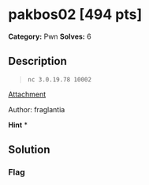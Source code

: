 # pakbos02 [494 pts]

**Category:** Pwn
**Solves:** 6

## Description
>`nc 3.0.19.78 10002`

[Attachment](https://drive.google.com/open?id=1dkeuCDlahQOhEqPSyU-WcsNSbsPtl1PS)

Author: fraglantia

**Hint**
* 

## Solution

### Flag

